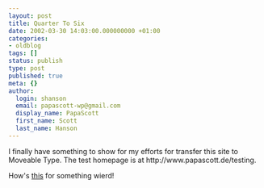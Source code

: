 ```yaml
---
layout: post
title: Quarter To Six
date: 2002-03-30 14:03:00.000000000 +01:00
categories:
- oldblog
tags: []
status: publish
type: post
published: true
meta: {}
author:
  login: shanson
  email: papascott-wp@gmail.com
  display_name: PapaScott
  first_name: Scott
  last_name: Hanson
---
```

<p>I finally have something to show for my efforts for transfer this site to Moveable Type. The test homepage is at http://www.papascott.de/testing.</p>
<p>How's <a href="/1999/12/05/">this</a> for something wierd!</p>
